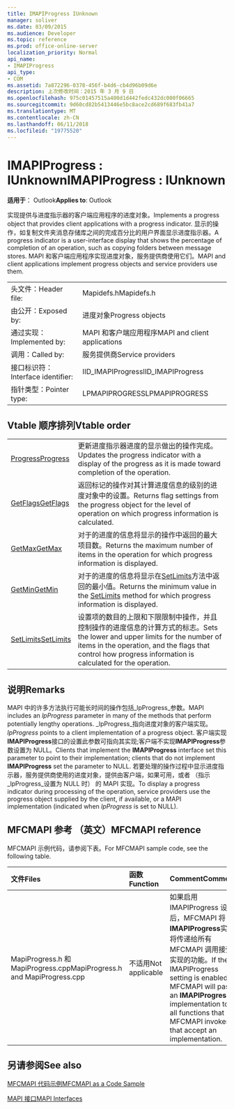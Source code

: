 ```yaml
---
title: IMAPIProgress IUnknown
manager: soliver
ms.date: 03/09/2015
ms.audience: Developer
ms.topic: reference
ms.prod: office-online-server
localization_priority: Normal
api_name:
- IMAPIProgress
api_type:
- COM
ms.assetid: 7a872296-0378-456f-b4d6-cb4d96b09d6e
description: 上次修改时间：2015 年 3 月 9 日
ms.openlocfilehash: 975c01457515a400d1d442fedc432dc000f06665
ms.sourcegitcommit: 9d60cd82b5413446e5bc8ace2cd689f683fb41a7
ms.translationtype: MT
ms.contentlocale: zh-CN
ms.lasthandoff: 06/11/2018
ms.locfileid: "19775520"
---
```

# <a name="imapiprogress--iunknown"></a><span data-ttu-id="4bba6-103">IMAPIProgress : IUnknown</span><span class="sxs-lookup"><span data-stu-id="4bba6-103">IMAPIProgress : IUnknown</span></span>

  
  
<span data-ttu-id="4bba6-104">**适用于**： Outlook</span><span class="sxs-lookup"><span data-stu-id="4bba6-104">**Applies to**: Outlook</span></span> 
  
<span data-ttu-id="4bba6-105">实现提供与进度指示器的客户端应用程序的进度对象。</span><span class="sxs-lookup"><span data-stu-id="4bba6-105">Implements a progress object that provides client applications with a progress indicator.</span></span> <span data-ttu-id="4bba6-106">显示的操作，如复制文件夹消息存储库之间的完成百分比的用户界面显示进度指示器。</span><span class="sxs-lookup"><span data-stu-id="4bba6-106">A progress indicator is a user-interface display that shows the percentage of completion of an operation, such as copying folders between message stores.</span></span> <span data-ttu-id="4bba6-107">MAPI 和客户端应用程序实现进度对象，服务提供商使用它们。</span><span class="sxs-lookup"><span data-stu-id="4bba6-107">MAPI and client applications implement progress objects and service providers use them.</span></span> 
  
|||
|:-----|:-----|
|<span data-ttu-id="4bba6-108">头文件：</span><span class="sxs-lookup"><span data-stu-id="4bba6-108">Header file:</span></span>  <br/> |<span data-ttu-id="4bba6-109">Mapidefs.h</span><span class="sxs-lookup"><span data-stu-id="4bba6-109">Mapidefs.h</span></span>  <br/> |
|<span data-ttu-id="4bba6-110">由公开：</span><span class="sxs-lookup"><span data-stu-id="4bba6-110">Exposed by:</span></span>  <br/> |<span data-ttu-id="4bba6-111">进度对象</span><span class="sxs-lookup"><span data-stu-id="4bba6-111">Progress objects</span></span>  <br/> |
|<span data-ttu-id="4bba6-112">通过实现：</span><span class="sxs-lookup"><span data-stu-id="4bba6-112">Implemented by:</span></span>  <br/> |<span data-ttu-id="4bba6-113">MAPI 和客户端应用程序</span><span class="sxs-lookup"><span data-stu-id="4bba6-113">MAPI and client applications</span></span>  <br/> |
|<span data-ttu-id="4bba6-114">调用：</span><span class="sxs-lookup"><span data-stu-id="4bba6-114">Called by:</span></span>  <br/> |<span data-ttu-id="4bba6-115">服务提供商</span><span class="sxs-lookup"><span data-stu-id="4bba6-115">Service providers</span></span>  <br/> |
|<span data-ttu-id="4bba6-116">接口标识符：</span><span class="sxs-lookup"><span data-stu-id="4bba6-116">Interface identifier:</span></span>  <br/> |<span data-ttu-id="4bba6-117">IID_IMAPIProgress</span><span class="sxs-lookup"><span data-stu-id="4bba6-117">IID_IMAPIProgress</span></span>  <br/> |
|<span data-ttu-id="4bba6-118">指针类型：</span><span class="sxs-lookup"><span data-stu-id="4bba6-118">Pointer type:</span></span>  <br/> |<span data-ttu-id="4bba6-119">LPMAPIPROGRESS</span><span class="sxs-lookup"><span data-stu-id="4bba6-119">LPMAPIPROGRESS</span></span>  <br/> |
   
## <a name="vtable-order"></a><span data-ttu-id="4bba6-120">Vtable 顺序排列</span><span class="sxs-lookup"><span data-stu-id="4bba6-120">Vtable order</span></span>

|||
|:-----|:-----|
|[<span data-ttu-id="4bba6-121">Progress</span><span class="sxs-lookup"><span data-stu-id="4bba6-121">Progress</span></span>](imapiprogress-progress.md) <br/> |<span data-ttu-id="4bba6-122">更新进度指示器进度的显示做出的操作完成。</span><span class="sxs-lookup"><span data-stu-id="4bba6-122">Updates the progress indicator with a display of the progress as it is made toward completion of the operation.</span></span>  <br/> |
|[<span data-ttu-id="4bba6-123">GetFlags</span><span class="sxs-lookup"><span data-stu-id="4bba6-123">GetFlags</span></span>](imapiprogress-getflags.md) <br/> |<span data-ttu-id="4bba6-124">返回标记的操作对其计算进度信息的级别的进度对象中的设置。</span><span class="sxs-lookup"><span data-stu-id="4bba6-124">Returns flag settings from the progress object for the level of operation on which progress information is calculated.</span></span>  <br/> |
|[<span data-ttu-id="4bba6-125">GetMax</span><span class="sxs-lookup"><span data-stu-id="4bba6-125">GetMax</span></span>](imapiprogress-getmax.md) <br/> |<span data-ttu-id="4bba6-126">对于的进度的信息将显示的操作中返回的最大项目数。</span><span class="sxs-lookup"><span data-stu-id="4bba6-126">Returns the maximum number of items in the operation for which progress information is displayed.</span></span>  <br/> |
|[<span data-ttu-id="4bba6-127">GetMin</span><span class="sxs-lookup"><span data-stu-id="4bba6-127">GetMin</span></span>](imapiprogress-getmin.md) <br/> |<span data-ttu-id="4bba6-128">对于的进度的信息将显示在[SetLimits](imapiprogress-setlimits.md)方法中返回的最小值。</span><span class="sxs-lookup"><span data-stu-id="4bba6-128">Returns the minimum value in the [SetLimits](imapiprogress-setlimits.md) method for which progress information is displayed.</span></span>  <br/> |
|[<span data-ttu-id="4bba6-129">SetLimits</span><span class="sxs-lookup"><span data-stu-id="4bba6-129">SetLimits</span></span>](imapiprogress-setlimits.md) <br/> |<span data-ttu-id="4bba6-130">设置项的数目的上限和下限限制中操作，并且控制操作的进度信息的计算方式的标志。</span><span class="sxs-lookup"><span data-stu-id="4bba6-130">Sets the lower and upper limits for the number of items in the operation, and the flags that control how progress information is calculated for the operation.</span></span>  <br/> |
   
## <a name="remarks"></a><span data-ttu-id="4bba6-131">说明</span><span class="sxs-lookup"><span data-stu-id="4bba6-131">Remarks</span></span>

<span data-ttu-id="4bba6-132">MAPI 中的许多方法执行可能长时间的操作包括_lpProgress_参数。</span><span class="sxs-lookup"><span data-stu-id="4bba6-132">MAPI includes an  _lpProgress_ parameter in many of the methods that perform potentially lengthy operations.</span></span>  <span data-ttu-id="4bba6-133">_lpProgress_指向进度对象的客户端实现。</span><span class="sxs-lookup"><span data-stu-id="4bba6-133">_lpProgress_ points to a client implementation of a progress object.</span></span> <span data-ttu-id="4bba6-134">客户端实现**IMAPIProgress**接口的设置此参数可指向其实现;客户端不实现**IMAPIProgress**参数设置为 NULL。</span><span class="sxs-lookup"><span data-stu-id="4bba6-134">Clients that implement the **IMAPIProgress** interface set this parameter to point to their implementation; clients that do not implement **IMAPIProgress** set the parameter to NULL.</span></span> <span data-ttu-id="4bba6-135">若要处理的操作过程中显示进度指示器，服务提供商使用的进度对象，提供由客户端，如果可用，或者 （指示_lpProgress_设置为 NULL 时） 的 MAPI 实现。</span><span class="sxs-lookup"><span data-stu-id="4bba6-135">To display a progress indicator during processing of the operation, service providers use the progress object supplied by the client, if available, or a MAPI implementation (indicated when  _lpProgress_ is set to NULL).</span></span> 
  
## <a name="mfcmapi-reference"></a><span data-ttu-id="4bba6-136">MFCMAPI 参考 （英文）</span><span class="sxs-lookup"><span data-stu-id="4bba6-136">MFCMAPI reference</span></span>

<span data-ttu-id="4bba6-137">MFCMAPI 示例代码，请参阅下表。</span><span class="sxs-lookup"><span data-stu-id="4bba6-137">For MFCMAPI sample code, see the following table.</span></span>
  
|<span data-ttu-id="4bba6-138">**文件**</span><span class="sxs-lookup"><span data-stu-id="4bba6-138">**Files**</span></span>|<span data-ttu-id="4bba6-139">**函数**</span><span class="sxs-lookup"><span data-stu-id="4bba6-139">**Function**</span></span>|<span data-ttu-id="4bba6-140">**Comment**</span><span class="sxs-lookup"><span data-stu-id="4bba6-140">**Comment**</span></span>|
|:-----|:-----|:-----|
|<span data-ttu-id="4bba6-141">MapiProgress.h 和 MapiProgress.cpp</span><span class="sxs-lookup"><span data-stu-id="4bba6-141">MapiProgress.h and MapiProgress.cpp</span></span>  <br/> |<span data-ttu-id="4bba6-142">不适用</span><span class="sxs-lookup"><span data-stu-id="4bba6-142">Not applicable</span></span>  <br/> |<span data-ttu-id="4bba6-143">如果启用 IMAPIProgress 设置后，MFCMAPI 将**IMAPIProgress**实现将传递给所有 MFCMAPI 调用接受实现的功能。</span><span class="sxs-lookup"><span data-stu-id="4bba6-143">If the IMAPIProgress setting is enabled, MFCMAPI will pass an **IMAPIProgress** implementation to all functions that MFCMAPI invokes that accept an implementation.</span></span>  <br/> |
   
## <a name="see-also"></a><span data-ttu-id="4bba6-144">另请参阅</span><span class="sxs-lookup"><span data-stu-id="4bba6-144">See also</span></span>



[<span data-ttu-id="4bba6-145">MFCMAPI 代码示例</span><span class="sxs-lookup"><span data-stu-id="4bba6-145">MFCMAPI as a Code Sample</span></span>](mfcmapi-as-a-code-sample.md)
  
[<span data-ttu-id="4bba6-146">MAPI 接口</span><span class="sxs-lookup"><span data-stu-id="4bba6-146">MAPI Interfaces</span></span>](mapi-interfaces.md)


